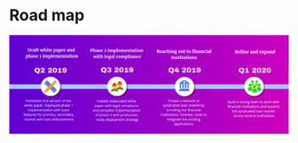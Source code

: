 # Road map

![One year road map of SyndLend](../.gitbook/assets/68b335c34362ffb993bdcad30d0bb1aa.png)

